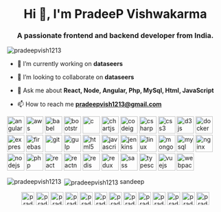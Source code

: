 <h1 align="center">Hi 👋, I'm PradeeP Vishwakarma</h1>
<h3 align="center">A passionate frontend and backend developer from India.</h3>

<p align="left"> <img src="https://komarev.com/ghpvc/?username=pradeepvish1213" alt="pradeepvish1213" /> </p>

- 🔭 I’m currently working on **dataseers**

- 👯 I’m looking to collaborate on **dataseers**

- 💬 Ask me about **React, Node, Angular, Php, MySql, Html, JavaScript**

- 📫 How to reach me **pradeepvish1213@gmail.com**

<p align="left"><img src="https://devicons.github.io/devicon/devicon.git/icons/angularjs/angularjs-original.svg" alt="angularjs" width="40" height="40"/> <img src="https://devicons.github.io/devicon/devicon.git/icons/amazonwebservices/amazonwebservices-original-wordmark.svg" alt="aws" width="40" height="40"/> <img src="https://www.vectorlogo.zone/logos/babeljs/babeljs-icon.svg" alt="babel" width="40" height="40"/> <img src="https://devicons.github.io/devicon/devicon.git/icons/bootstrap/bootstrap-plain.svg" alt="bootstrap" width="40" height="40"/> <img src="https://devicons.github.io/devicon/devicon.git/icons/c/c-original.svg" alt="c" width="40" height="40"/> <img src="https://www.chartjs.org/media/logo-title.svg" alt="chartjs" width="40" height="40"/> <img src="https://cdn.worldvectorlogo.com/logos/codeigniter.svg" alt="codeigniter" width="40" height="40"/> <img src="https://devicons.github.io/devicon/devicon.git/icons/csharp/csharp-original.svg" alt="csharp" width="40" height="40"/> <img src="https://devicons.github.io/devicon/devicon.git/icons/css3/css3-original-wordmark.svg" alt="css3" width="40" height="40"/> <img src="https://devicons.github.io/devicon/devicon.git/icons/d3js/d3js-original.svg" alt="d3js" width="40" height="40"/> <img src="https://devicons.github.io/devicon/devicon.git/icons/docker/docker-original-wordmark.svg" alt="docker" width="40" height="40"/> <img src="https://devicons.github.io/devicon/devicon.git/icons/express/express-original-wordmark.svg" alt="express" width="40" height="40"/> <img src="https://www.vectorlogo.zone/logos/firebase/firebase-icon.svg" alt="firebase" width="40" height="40"/> <img src="https://www.vectorlogo.zone/logos/git-scm/git-scm-icon.svg" alt="git" width="40" height="40"/> <img src="https://devicons.github.io/devicon/devicon.git/icons/gulp/gulp-plain.svg" alt="gulp" width="40" height="40"/> <img src="https://devicons.github.io/devicon/devicon.git/icons/html5/html5-original-wordmark.svg" alt="html5" width="40" height="40"/> <img src="https://devicons.github.io/devicon/devicon.git/icons/javascript/javascript-original.svg" alt="javascript" width="40" height="40"/> <img src="https://www.vectorlogo.zone/logos/jenkins/jenkins-icon.svg" alt="jenkins" width="40" height="40"/> <img src="https://devicons.github.io/devicon/devicon.git/icons/linux/linux-original.svg" alt="linux" width="40" height="40"/> <img src="https://devicons.github.io/devicon/devicon.git/icons/mongodb/mongodb-original-wordmark.svg" alt="mongodb" width="40" height="40"/> <img src="https://devicons.github.io/devicon/devicon.git/icons/mysql/mysql-original-wordmark.svg" alt="mysql" width="40" height="40"/> <img src="https://devicons.github.io/devicon/devicon.git/icons/nginx/nginx-original.svg" alt="nginx" width="40" height="40"/> <img src="https://devicons.github.io/devicon/devicon.git/icons/nodejs/nodejs-original-wordmark.svg" alt="nodejs" width="40" height="40"/> <img src="https://devicons.github.io/devicon/devicon.git/icons/php/php-original.svg" alt="php" width="40" height="40"/> <img src="https://devicons.github.io/devicon/devicon.git/icons/react/react-original-wordmark.svg" alt="react" width="40" height="40"/> <img src="https://reactnative.dev/img/header_logo.svg" alt="reactnative" width="40" height="40"/> <img src="https://devicons.github.io/devicon/devicon.git/icons/redis/redis-original-wordmark.svg" alt="redis" width="40" height="40"/> <img src="https://devicons.github.io/devicon/devicon.git/icons/redux/redux-original.svg" alt="redux" width="40" height="40"/> <img src="https://devicons.github.io/devicon/devicon.git/icons/sass/sass-original.svg" alt="sass" width="40" height="40"/> <img src="https://devicons.github.io/devicon/devicon.git/icons/typescript/typescript-original.svg" alt="typescript" width="40" height="40"/> <img src="https://devicons.github.io/devicon/devicon.git/icons/vuejs/vuejs-original-wordmark.svg" alt="vuejs" width="40" height="40"/> <img src="https://devicons.github.io/devicon/devicon.git/icons/webpack/webpack-original.svg" alt="webpack" width="40" height="40"/></p><p><img align="left" src="https://github-readme-stats.vercel.app/api/top-langs/?username=pradeepvish1213&layout=compact&hide=html" alt="pradeepvish1213" /></p>

<p>&nbsp;<img align="center" src="https://github-readme-stats.vercel.app/api?username=pradeepvish1213&show_icons=true" alt="pradeepvish1213" /> sandeep</p>

<p align="center">
<a href="https://codepen.io/pradeepvish1213" target="blank"><img align="center" src="https://cdn.jsdelivr.net/npm/simple-icons@3.0.1/icons/codepen.svg" alt="pradeepvish1213" height="30" width="30" /></a>
<a href="https://dev.to/pradeepvish1213" target="blank"><img align="center" src="https://cdn.jsdelivr.net/npm/simple-icons@3.0.1/icons/dev-dot-to.svg" alt="pradeepvish1213" height="30" width="30" /></a>
<a href="https://twitter.com/pradeepvish1213" target="blank"><img align="center" src="https://cdn.jsdelivr.net/npm/simple-icons@3.0.1/icons/twitter.svg" alt="pradeepvish1213" height="30" width="30" /></a>
<a href="https://linkedin.com/in/pradeepvish1213" target="blank"><img align="center" src="https://cdn.jsdelivr.net/npm/simple-icons@3.0.1/icons/linkedin.svg" alt="pradeepvish1213" height="30" width="30" /></a>
<a href="https://stackoverflow.com/users/pradeepvish1213" target="blank"><img align="center" src="https://cdn.jsdelivr.net/npm/simple-icons@3.0.1/icons/stackoverflow.svg" alt="pradeepvish1213" height="30" width="30" /></a>
<a href="https://codesandbox.com/pradeepvish1213" target="blank"><img align="center" src="https://cdn.jsdelivr.net/npm/simple-icons@3.0.1/icons/codesandbox.svg" alt="pradeepvish1213" height="30" width="30" /></a>
<a href="https://kaggle.com/pradeepvish1213" target="blank"><img align="center" src="https://cdn.jsdelivr.net/npm/simple-icons@3.0.1/icons/kaggle.svg" alt="pradeepvish1213" height="30" width="30" /></a>
<a href="https://fb.com/pradeepvish1213" target="blank"><img align="center" src="https://cdn.jsdelivr.net/npm/simple-icons@3.0.1/icons/facebook.svg" alt="pradeepvish1213" height="30" width="30" /></a>
<a href="https://instagram.com/pradeepvish1213" target="blank"><img align="center" src="https://cdn.jsdelivr.net/npm/simple-icons@3.0.1/icons/instagram.svg" alt="pradeepvish1213" height="30" width="30" /></a>
<a href="https://dribbble.com/pradeepvish1213" target="blank"><img align="center" src="https://cdn.jsdelivr.net/npm/simple-icons@3.0.1/icons/dribbble.svg" alt="pradeepvish1213" height="30" width="30" /></a>
<a href="https://www.behance.net/pradeepvish1213" target="blank"><img align="center" src="https://cdn.jsdelivr.net/npm/simple-icons@3.0.1/icons/behance.svg" alt="pradeepvish1213" height="30" width="30" /></a>
<a href="https://medium.com/pradeepvish1213" target="blank"><img align="center" src="https://cdn.jsdelivr.net/npm/simple-icons@3.0.1/icons/medium.svg" alt="pradeepvish1213" height="30" width="30" /></a>
<a href="https://www.youtube.com/c/pradeepvish1213" target="blank"><img align="center" src="https://cdn.jsdelivr.net/npm/simple-icons@3.0.1/icons/youtube.svg" alt="pradeepvish1213" height="30" width="30" /></a>
</p>
